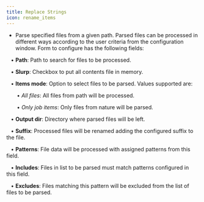 ```yaml
---
title: Replace Strings
icon: rename_items
---
```

* Parse specified files from a given path. Parsed files can be processed in different ways according to the user criteria from the configuration window.  Form to configure has the following fields:<br />

&nbsp; &nbsp;• **Path**: Path to search for files to be processed.

&nbsp; &nbsp;• **Slurp**: Checkbox to put all contents file in memory.

&nbsp; &nbsp;• **Items mode**: Option to select files to be parsed. Values supported are: <br />

&nbsp; &nbsp;&nbsp; &nbsp; • *All files*: All files from path will be processed.<br />

&nbsp; &nbsp;&nbsp; &nbsp; • *Only job items*: Only files from nature will be parsed.<br />

&nbsp; &nbsp;• **Output dir**: Directory where parsed files will be left.

&nbsp; &nbsp;• **Suffix**: Processed files will be renamed adding the configured suffix to the file.

&nbsp; &nbsp;• **Patterns**: File data will be processed with assigned patterns from this field.

&nbsp; &nbsp;• **Includes**: Files in list to be parsed must match patterns configured in this field.

&nbsp; &nbsp;• **Excludes**: Files matching this pattern will be excluded from the list of files to be parsed.

